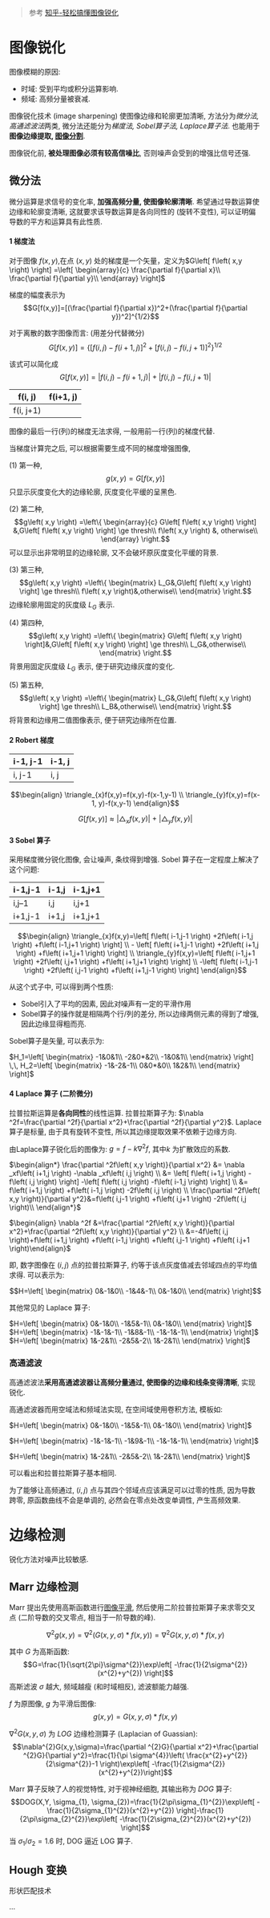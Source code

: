 > 参考 [知乎-轻松搞懂图像锐化](https://zhuanlan.zhihu.com/p/162275458)

# 图像锐化

图像模糊的原因:
- 时域: 受到平均或积分运算影响.
- 频域: 高频分量被衰减.

图像锐化技术 (image sharpening) 使图像边缘和轮廓更加清晰, 方法分为*微分法, 高通滤波法*两类, 微分法还能分为*梯度法, Sobel算子法, Laplace算子法*. 也能用于**图像边缘提取, [图像分割](图像分割.md)**.

图像锐化前, **被处理图像必须有较高信噪比**, 否则噪声会受到的增强比信号还强.

## 微分法

微分运算是求信号的变化率, **加强高频分量, 使图像轮廓清晰**. 希望通过导数运算使边缘和轮廓变清晰, 这就要求该导数运算是各向同性的 (旋转不变性), 可以证明偏导数的平方和运算具有此性质.

#### 1 梯度法

对于图像 $f(x,y)$,在点 $(x,y)$ 处的梯度是一个矢量，定义为$G\left[ f\left( x,y \right) \right] =\left[ \begin{array}{c} \frac{\partial f}{\partial x}\\ \frac{\partial f}{\partial y}\\ \end{array} \right]$

梯度的幅度表示为 $$G[f(x,y)]=[(\frac{\partial f}{\partial x})^2+(\frac{\partial f}{\partial y})^2]^{1/2}$$

对于离散的数字图像而言: (用差分代替微分) $$G\left[ f\left( x,y \right) \right] =\left\{ \left[ f\left( i,j \right) -f\left( i+1,j \right) \right] ^2+\left[ f\left( i,j \right) -f\left( i,j+1 \right) \right] ^2 \right\} ^{1/2}$$

该式可以简化成 $$G\left[ f\left( x,y \right) \right] =\left| f\left( i,j \right) -f\left( i+1,j \right) \right|+\left| f\left( i,j \right) -f\left( i,j+1 \right) \right|$$

| f(i, j) | f(i+1, j) |
| ---- | --- |
| f(i, j+1) | |

图像的最后一行(列)的梯度无法求得, 一般用前一行(列)的梯度代替.

当梯度计算完之后, 可以根据需要生成不同的梯度增强图像,

(1) 第一种,  $$g\left( x,y \right) =G\left[ f\left( x,y \right) \right]$$ 只显示灰度变化大的边缘轮廓, 灰度变化平缓的呈黑色.

(2) 第二种, $$g\left( x,y \right) =\left\{ \begin{array}{c} G\left[ f\left( x,y \right) \right] &,G\left[ f\left( x,y \right) \right] \ge thresh\\ f\left( x,y \right) &, otherwise\\ \end{array} \right.$$ 可以显示出非常明显的边缘轮廓, 又不会破坏原灰度变化平缓的背景.

(3) 第三种, $$g\left( x,y \right) =\left\{ \begin{matrix} L_G&,G\left[ f\left( x,y \right) \right] \ge thresh\\ f\left( x,y \right)&,otherwise\\ \end{matrix} \right.$$ 边缘轮廓用固定的灰度级 $L_G$ 表示.

(4) 第四种, $$g\left( x,y \right) =\left\{ \begin{matrix} G\left[ f\left( x,y \right) \right]&,G\left[ f\left( x,y \right) \right] \ge thresh\\ L_G&,otherwise\\ \end{matrix} \right.$$ 背景用固定灰度级 $L_G$ 表示, 便于研究边缘灰度的变化.

(5) 第五种, $$g\left( x,y \right) =\left\{ \begin{matrix} L_G&,G\left[ f\left( x,y \right) \right] \ge thresh\\ L_B&,otherwise\\ \end{matrix} \right.$$ 将背景和边缘用二值图像表示, 便于研究边缘所在位置.

#### 2 Robert 梯度

| i-1, j-1 | i-1, j |
| ---- | --- |
| i, j-1 | i, j |

$$\begin{align}
\triangle_{x}f(x,y)=f(x,y)-f(x-1,y-1) \\
\triangle_{y}f(x,y)=f(x-1, y)-f(x,y-1)
\end{align}$$

$$G[f(x, y)]\approx\vert \triangle_{x}f(x,y)\vert\ +\ \vert\triangle_{y}f(x,y)\vert$$

#### 3 Sobel 算子

采用梯度微分锐化图像, 会让噪声, 条纹得到增强. Sobel 算子在一定程度上解决了这个问题: 

| i-1,j-1 | i-1,j | i-1,j+1 |
| ------- | ----- | ------- |
| i,j–1   | i,j   | i,j+1   |
| i+1,j-1 | i+1,j | i+1,j+1        |

$$\begin{align}
\triangle_{x}f(x,y)=\left[ f\left( i-1,j-1 \right) +2f\left( i-1,j \right) +f\left( i-1,j+1 \right) \right] \\ - \left[ f\left( i+1,j-1 \right) +2f\left( i+1,j \right) +f\left( i+1,j+1 \right) \right]  \\ \triangle_{y}f(x,y)=\left[ f\left( i-1,j+1 \right) +2f\left( i,j+1 \right) +f\left( i+1,j+1 \right) \right]  \\ -\left[ f\left( i-1,j-1 \right) +2f\left( i,j-1 \right) +f\left( i+1,j-1 \right) \right]
\end{align}$$

从这个式子中, 可以得到两个性质:

-   Sobel引入了平均的因素, 因此对噪声有一定的平滑作用
-   Sobel算子的操作就是相隔两个行/列的差分, 所以边缘两侧元素的得到了增强, 因此边缘显得粗而亮.

Sobel算子是矢量, 可以表示为: 

$H_1=\left[ \begin{matrix} -1&0&1\\ -2&0*&2\\ -1&0&1\\ \end{matrix} \right] \,\,   H_2=\left[ \begin{matrix} -1&-2&-1\\ 0&0*&0\\ 1&2&1\\ \end{matrix} \right]$

#### 4 Laplace 算子 (二阶微分)

拉普拉斯运算是**各向同性**的线性运算. 拉普拉斯算子为: $\nabla ^2f=\frac{\partial ^2f}{\partial x^2}+\frac{\partial ^2f}{\partial y^2}$. Laplace算子是标量, 由于具有旋转不变性, 所以其边缘提取效果不依赖于边缘方向.

由Laplace算子锐化后的图像为: $g=f-k \nabla ^2f$, 其中$k$ 为扩散效应的系数.

$\begin{align*}   \frac{\partial ^2f\left( x,y \right)}{\partial x^2} &= \nabla _xf\left( i+1,j \right) -\nabla _xf\left( i,j \right) \\ &= \left[ f\left( i+1,j \right) -f\left( i,j \right) \right] -\left[ f\left( i,j \right) -f\left( i-1,j \right) \right] \\ &= f\left( i+1,j \right) +f\left( i-1,j \right) -2f\left( i,j \right) \\ \frac{\partial ^2f\left( x,y \right)}{\partial y^2}&=f\left( i,j-1 \right) +f\left( i,j+1 \right) -2f\left( i,j \right)\\ \end{align*}$

$\begin{align} \nabla ^2f &=\frac{\partial ^2f\left( x,y \right)}{\partial x^2}+\frac{\partial ^2f\left( x,y \right)}{\partial y^2} \\ &=-4f\left( i,j \right)+f\left( i+1,j \right) +f\left( i-1,j \right) +f\left( i,j-1 \right) +f\left( i.j+1 \right)\end{align}$

即, 数字图像在 $(i,j)$ 点的拉普拉斯算子, 约等于该点灰度值减去邻域四点的平均值求得. 可以表示为:

$$H=\left[ \begin{matrix} 0&-1&0\\ -1&4&-1\\ 0&-1&0\\ \end{matrix} \right]$$

其他常见的 Laplace 算子:

$H=\left[ \begin{matrix} 0&-1&0\\ -1&5&-1\\ 0&-1&0\\ \end{matrix} \right]$  $H=\left[ \begin{matrix} -1&-1&-1\\ -1&8&-1\\ -1&-1&-1\\ \end{matrix} \right]$ 
$H=\left[ \begin{matrix} 1&-2&1\\ -2&5&-2\\ 1&-2&1\\ \end{matrix} \right]$

### 高通滤波

高通滤波法**采用高通滤波器让高频分量通过, 使图像的边缘和线条变得清晰**, 实现锐化.

高通滤波器而用空域法和频域法实现, 在空间域使用卷积方法, 模板如:

$H=\left[ \begin{matrix} 0&-1&0\\ -1&5&-1\\ 0&-1&0\\ \end{matrix} \right]$ 

$H=\left[ \begin{matrix} -1&-1&-1\\ -1&9&-1\\ -1&-1&-1\\ \end{matrix} \right]$

$H=\left[ \begin{matrix} 1&-2&1\\ -2&5&-2\\ 1&-2&1\\ \end{matrix} \right]$ 

可以看出和拉普拉斯算子基本相同.

为了能够让高频通过, $(i,j)$ 点与其四个邻域点应该满足可以过零的性质, 因为导数跨零, 原函数曲线不会是单调的, 必然会在零点处改变单调性, 产生高频效果.

# 边缘检测

锐化方法对噪声比较敏感.

## Marr 边缘检测

Marr 提出先使用高斯函数进行[图像平滑](图像去噪.md), 然后使用二阶拉普拉斯算子来求零交叉点 (二阶导数的交叉零点, 相当于一阶导数的峰). 

$$\nabla^{2}g(x,y)=\nabla^{2}(G(x,y,\sigma)*f(x,y))=\nabla^{2}G(x,y,\sigma)*f(x,y)$$

其中 $G$ 为高斯函数: $$G=\frac{1}{\sqrt{2\pi}\sigma^{2}}\exp\left[ -\frac{1}{2\sigma^{2}}(x^{2}+y^{2}) \right]$$ 高斯滤波 $\sigma$ 越大, 频域越瘦 (和时域相反), 滤波额能力越强.

$f$ 为原图像, $g$ 为平滑后图像: $$g(x,y)=G(x,y,\sigma)*f(x,y)$$

$\nabla^{2}G(x,y,\sigma)$ 为 *LOG* 边缘检测算子 (Laplacian of Guassian): $$\nabla^{2}G(x,y,\sigma)=\frac{\partial ^{2}G}{\partial x^2}+\frac{\partial ^{2}G}{\partial y^2}=\frac{1}{\pi \sigma^{4}}\left(  \frac{x^{2}+y^{2}}{2\sigma^{2}}-1 \right)\exp\left[ -\frac{1}{2\sigma^{2}} (x^{2}+y^{2})\right]$$

Marr 算子反映了人的视觉特性, 对于视神经细胞, 其输出称为 *DOG* 算子: $$DOG(X,Y, \sigma_{1}, \sigma_{2})=\frac{1}{2\pi\sigma_{1}^{2}}\exp\left[ -\frac{1}{2\sigma_{1}^{2}}(x^{2}+y^{2}) \right]-\frac{1}{2\pi\sigma_{2}^{2}}\exp\left[ -\frac{1}{2\sigma_{2}^{2}}(x^{2}+y^{2}) \right]$$ 当 $\sigma_{1}/\sigma_{2}=1.6$ 时, DOG 逼近 LOG 算子.

## Hough 变换

形状匹配技术

...